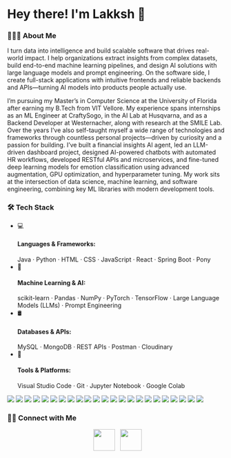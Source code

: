 <h1> Hey there! I'm Lakksh 👋 </h1>

<h3> 👨🏻‍💻 About Me </h3>

I turn data into intelligence and build scalable software that drives real-world impact. I help organizations extract insights from complex datasets, build end-to-end machine learning pipelines, and design AI solutions with large language models and prompt engineering. On the software side, I create full-stack applications with intuitive frontends and reliable backends and APIs—turning AI models into products people actually use.

I’m pursuing my Master’s in Computer Science at the University of Florida after earning my B.Tech from VIT Vellore. My experience spans internships as an ML Engineer at CraftySogo, in the AI Lab at Husqvarna, and as a Backend Developer at Westernacher, along with research at the SMILE Lab. Over the years I’ve also self-taught myself a wide range of technologies and frameworks through countless personal projects—driven by curiosity and a passion for building. I’ve built a financial insights AI agent, led an LLM-driven dashboard project, designed AI-powered chatbots with automated HR workflows, developed RESTful APIs and microservices, and fine-tuned deep learning models for emotion classification using advanced augmentation, GPU optimization, and hyperparameter tuning. My work sits at the intersection of data science, machine learning, and software engineering, combining key ML libraries with modern development tools.

<h3>🛠 Tech Stack</h3>

- 💻   <h4>Languages & Frameworks:</h4> Java · Python · HTML · CSS · JavaScript · React · Spring Boot · Pony
- 🤖   <h4>Machine Learning & AI:</h4> scikit-learn · Pandas · NumPy · PyTorch · TensorFlow · Large Language Models (LLMs) · Prompt Engineering
- 🛢   <h4>Databases & APIs:</h4> MySQL · MongoDB · REST APIs · Postman · Cloudinary
- 🔧   <h4>Tools & Platforms:</h4> Visual Studio Code · Git · Jupyter Notebook · Google Colab

<p>
  <!-- Languages & Frameworks -->
  <img src="https://img.shields.io/badge/Java-ED8B00?style=for-the-badge&logo=openjdk&logoColor=white">
  <img src="https://img.shields.io/badge/Python-3776AB?style=for-the-badge&logo=python&logoColor=white">
  <img src="https://img.shields.io/badge/JavaScript-F7DF1E?style=for-the-badge&logo=javascript&logoColor=black">
  <img src="https://img.shields.io/badge/React-20232A?style=for-the-badge&logo=react&logoColor=61DAFB">
  <img src="https://img.shields.io/badge/HTML5-E34F26?style=for-the-badge&logo=html5&logoColor=white">
  <img src="https://img.shields.io/badge/CSS3-1572B6?style=for-the-badge&logo=css3&logoColor=white">
  <img src="https://img.shields.io/badge/TailwindCSS-38B2AC?style=for-the-badge&logo=tailwind-css&logoColor=white">
  <img src="https://img.shields.io/badge/Spring%20Boot-6DB33F?style=for-the-badge&logo=springboot&logoColor=white">
  <img src="https://img.shields.io/badge/Pony%20Language-9C27B0?style=for-the-badge&logo=pony&logoColor=white">
  
  <!-- Machine Learning & AI -->
  <img src="https://img.shields.io/badge/PyTorch-EE4C2C?style=for-the-badge&logo=pytorch&logoColor=white">
  <img src="https://img.shields.io/badge/TensorFlow-FF6F00?style=for-the-badge&logo=tensorflow&logoColor=white">
  <img src="https://img.shields.io/badge/scikit--learn-F7931E?style=for-the-badge&logo=scikit-learn&logoColor=white">
  <img src="https://img.shields.io/badge/NumPy-013243?style=for-the-badge&logo=numpy&logoColor=white">
  <img src="https://img.shields.io/badge/Pandas-150458?style=for-the-badge&logo=pandas&logoColor=white">

  <!-- Databases & APIs -->
  <img src="https://img.shields.io/badge/MySQL-005C84?style=for-the-badge&logo=mysql&logoColor=white">
  <img src="https://img.shields.io/badge/MongoDB-4EA94B?style=for-the-badge&logo=mongodb&logoColor=white">
  <img src="https://img.shields.io/static/v1?style=for-the-badge&message=Postman&color=FF6C37&logo=Postman&logoColor=FFFFFF&label=">
  <img src="https://img.shields.io/badge/Cloudinary-3448C5?style=for-the-badge&logo=cloudinary&logoColor=white">
  
  <!-- Tools & IDEs -->
  <img src="https://img.shields.io/badge/VS%20Code-007ACC?style=for-the-badge&logo=visualstudiocode&logoColor=white">
  <img src="https://img.shields.io/badge/IntelliJ%20IDEA-000000?style=for-the-badge&logo=intellijidea&logoColor=white">
  <img src="https://img.shields.io/badge/Jupyter-F37626?style=for-the-badge&logo=jupyter&logoColor=white">
  <img src="https://img.shields.io/badge/Google%20Colab-F9AB00?style=for-the-badge&logo=googlecolab&logoColor=white">
  <img src="https://img.shields.io/badge/Git-F05032?style=for-the-badge&logo=git&logoColor=white">
</p>

<h3> 🤝🏻 Connect with Me </h3>

<p align="center">
&nbsp; <a href="https://www.linkedin.com/in/lakksh-tyagi-9297b6230/" target="_blank" rel="noopener noreferrer"><img src="https://img.icons8.com/plasticine/100/000000/linkedin.png" width="50" /></a>
&nbsp; <a href="mailto:lakksh.tyagi22@gmail.com" target="_blank" rel="noopener noreferrer"><img src="https://img.icons8.com/plasticine/100/000000/gmail.png"  width="50" /></a>
</p>
